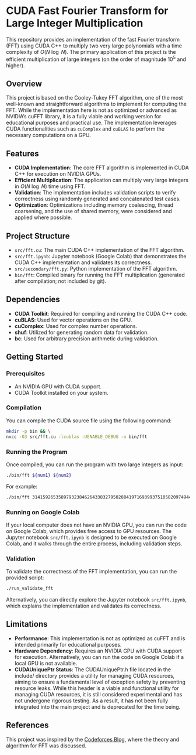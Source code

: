 # CUDA Fast Fourier Transform for Large Integer Multiplication

This repository provides an implementation of the fast Fourier transform (FFT) using CUDA C++ to multiply two very large polynomials with a time complexity of $O(N \ \log \ N)$. The primary application of this project is the efficient multiplication of large integers (on the order of magnitude $10^5$ and higher).

## Overview

This project is based on the Cooley-Tukey FFT algorithm, one of the most well-known and straightforward algorithms to implement for computing the FFT. While the implementation here is not as optimized or advanced as NVIDIA’s cuFFT library, it is a fully viable and working version for educational purposes and practical use. The implementation leverages CUDA functionalities such as `cuComplex` and `cuBLAS` to perform the necessary computations on a GPU.

## Features

- **CUDA Implementation**: The core FFT algorithm is implemented in CUDA C++ for execution on NVIDIA GPUs.
- **Efficient Multiplication**: The application can multiply very large integers in $O(N \ \log \ N)$ time using FFT.
- **Validation**: The implementation includes validation scripts to verify correctness using randomly generated and concatenated test cases.
- **Optimization**: Optimizations including memory coalescing, thread coarsening, and the use of shared memory, were considered and applied where possible.

## Project Structure

- `src/fft.cu`: The main CUDA C++ implementation of the FFT algorithm.
- `src/fft.ipynb`: Jupyter notebook (Google Colab) that demonstrates the CUDA C++ implementation and validates its correctness.
- `src/secondary/fft.py`: Python implementation of the FFT algorithm.
- `bin/fft`: Compiled binary for running the FFT multiplication (generated after compilation; not included by git).

## Dependencies

- **CUDA Toolkit**: Required for compiling and running the CUDA C++ code.
- **cuBLAS**: Used for vector operations on the GPU.
- **cuComplex**: Used for complex number operations.
- **shuf**: Utilized for generating random data for validation.
- **bc**: Used for arbitrary precision arithmetic during validation.

## Getting Started

### Prerequisites

- An NVIDIA GPU with CUDA support.
- CUDA Toolkit installed on your system.

### Compilation

You can compile the CUDA source file using the following command:

```bash
mkdir -p bin && \
nvcc -O3 src/fft.cu -lcublas -UENABLE_DEBUG -o bin/fft
```

### Running the Program

Once compiled, you can run the program with two large integers as input:

```bash
./bin/fft ${num1} ${num2}
```

For example:

```bash
./bin/fft 3141592653589793238462643383279502884197169399375105820974944592 2718281828459045235360287471352662497757247093699959574966967627
```

### Running on Google Colab

If your local computer does not have an NVIDIA GPU, you can run the code on Google Colab, which provides free access to GPU resources. The Jupyter notebook `src/fft.ipynb` is designed to be executed on Google Colab, and it walks through the entire process, including validation steps.

### Validation

To validate the correctness of the FFT implementation, you can run the provided script:

```bash
./run_validate_fft
```

Alternatively, you can directly explore the Jupyter notebook `src/fft.ipynb`, which explains the implementation and validates its correctness.

## Limitations

- **Performance**: This implementation is not as optimized as cuFFT and is intended primarily for educational purposes.
- **Hardware Dependency**: Requires an NVIDIA GPU with CUDA support for execution. Alternatively, you can run the code on Google Colab if a local GPU is not available.
- **CUDAUniquePtr Status**: The CUDAUniquePtr.h file located in the include/ directory provides a utility for managing CUDA resources, aiming to ensure a fundamental level of exception safety by preventing resource leaks. While this header is a viable and functional utility for managing CUDA resources, it is still considered experimental and has not undergone rigorous testing. As a result, it has not been fully integrated into the main project and is deprecated for the time being.

## References

This project was inspired by the [Codeforces Blog](https://codeforces.com/blog/entry/111371), where the theory and algorithm for FFT was discussed.
